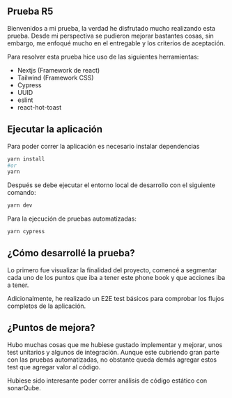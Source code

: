 ## Prueba R5

Bienvenidos a mi prueba, la verdad he disfrutado mucho realizando esta prueba. Desde mi perspectiva se pudieron mejorar bastantes cosas, sin embargo, me enfoqué mucho en el entregable y los criterios de aceptación.

Para resolver esta prueba hice uso de las siguientes herramientas:

- Nextjs (Framework de react)
- Tailwind (Framework CSS)
- Cypress
- UUID
- eslint
- react-hot-toast

## Ejecutar la aplicación 

Para poder correr la aplicación es necesario instalar dependencias

```bash
yarn install
#or
yarn
```

Después se debe ejecutar el entorno local de desarrollo con el siguiente comando:
```bash
yarn dev
```

Para la ejecución de pruebas automatizadas:
```bash
yarn cypress
```

## ¿Cómo desarrollé la prueba?
Lo primero fue visualizar la finalidad del proyecto, comencé a segmentar cada uno de los puntos que iba a tener este phone book y que acciones iba a tener.

Adicionalmente, he realizado un E2E test básicos para comprobar los flujos completos de la aplicación.

## ¿Puntos de mejora?
Hubo muchas cosas que me hubiese gustado implementar y mejorar, unos test unitarios y algunos de integración. Aunque este cubriendo gran parte con las pruebas automatizadas, no obstante queda demás agregar estos test que agregar valor al código.

Hubiese sido interesante poder correr análisis de código estático con sonarQube.



